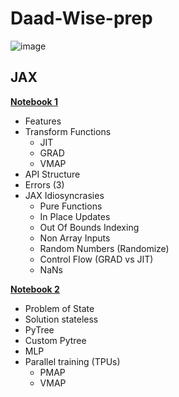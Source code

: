 # Daad-Wise-prep

![image](https://user-images.githubusercontent.com/52796258/168126596-e199702f-539c-4f6a-a7db-bfbf0bdf3938.png)

## JAX

<ins> **Notebook 1** </ins>

- Features
- Transform Functions
    - JIT
    - GRAD
    - VMAP
- API Structure
- Errors (3)
- JAX Idiosyncrasies
    - Pure Functions
    - In Place Updates
    - Out Of Bounds Indexing
    - Non Array Inputs
    - Random Numbers (Randomize)
    - Control Flow (GRAD vs JIT)
    - NaNs

<ins> **Notebook 2** </ins>

- Problem of State
- Solution stateless
- PyTree
- Custom Pytree
- MLP
- Parallel training (TPUs)
    - PMAP
    - VMAP
